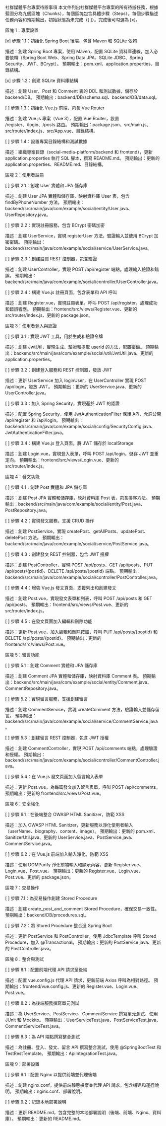 社群媒體平台專案待辦事項
本文件列出社群媒體平台專案的所有待辦任務，根據藍圖分為九個區塊（Chunks），每個區塊包含具體步驟（Steps）。每個步驟描述任務內容和預期輸出，初始狀態為未完成（[ ]）。完成後可勾選為 [x]。

區塊 1：專案設置

[x] 步驟 1.1：初始化 Spring Boot 後端，包含 Maven 和 SQLite 依賴

描述：創建 Spring Boot 專案，使用 Maven，配置 SQLite 資料庫連線，加入必要依賴（Spring Boot Web、Spring Data JPA、SQLite JDBC、Spring Security、JWT、BCrypt）。
預期輸出：pom.xml、application.properties、目錄結構。


[x] 步驟 1.2：創建 SQLite 資料庫結構

描述：創建 User、Post 和 Comment 表的 DDL 和測試數據，儲存於 backend/DB。
預期輸出：backend/DB/schema.sql、backend/DB/data.sql。


[ ] 步驟 1.3：初始化 Vue.js 前端，包含 Vue Router

描述：創建 Vue.js 專案（Vue 3），配置 Vue Router，設置 /register、/login、/posts 路由。
預期輸出：package.json、src/main.js、src/router/index.js、src/App.vue、目錄結構。


[ ] 步驟 1.4：設置專案目錄結構和測試數據

描述：組織專案目錄（social-media-platform/backend 和 frontend），更新 application.properties 執行 SQL 腳本，撰寫 README.md。
預期輸出：更新的 application.properties、README.md、目錄結構。



區塊 2：使用者註冊

[ ] 步驟 2.1：創建 User 實體和 JPA 儲存庫

描述：創建 User JPA 實體和儲存庫，映射資料庫 User 表，包含 findByPhoneNumber 方法。
預期輸出：backend/src/main/java/com/example/social/entity/User.java、UserRepository.java。


[ ] 步驟 2.2：實現註冊服務，包含 BCrypt 密碼加密

描述：創建 UserService，實現 registerUser 方法，驗證輸入並使用 BCrypt 加密密碼。
預期輸出：backend/src/main/java/com/example/social/service/UserService.java。


[ ] 步驟 2.3：創建註冊 REST 控制器，包含驗證

描述：創建 UserController，實現 POST /api/register 端點，處理輸入驗證和錯誤。
預期輸出：backend/src/main/java/com/example/social/controller/UserController.java。


[ ] 步驟 2.4：構建 Vue.js 註冊頁面，包含表單和 API 呼叫

描述：創建 Register.vue，實現註冊表單，呼叫 POST /api/register，處理成功和錯誤響應。
預期輸出：frontend/src/views/Register.vue、更新的 src/router/index.js、更新的 package.json。



區塊 3：使用者登入與認證

[ ] 步驟 3.1：實現 JWT 工具，用於生成和驗證令牌

描述：創建 JwtUtil，實現生成、驗證和提取 userId 的方法，配置密鑰。
預期輸出：backend/src/main/java/com/example/social/util/JwtUtil.java、更新的 application.properties。


[ ] 步驟 3.2：創建登入服務和 REST 控制器，發放 JWT

描述：更新 UserService 加入 loginUser，在 UserController 實現 POST /api/login，發放 JWT。
預期輸出：更新的 UserService.java、更新的 UserController.java。


[ ] 步驟 3.3：加入 Spring Security，實現基於 JWT 的認證

描述：配置 Spring Security，使用 JwtAuthenticationFilter 保護 API，允許公開 /api/register 和 /api/login。
預期輸出：backend/src/main/java/com/example/social/config/SecurityConfig.java、JwtAuthenticationFilter.java。


[ ] 步驟 3.4：構建 Vue.js 登入頁面，將 JWT 儲存於 localStorage

描述：創建 Login.vue，實現登入表單，呼叫 POST /api/login，儲存 JWT 並重定向。
預期輸出：frontend/src/views/Login.vue、更新的 src/router/index.js。



區塊 4：發文功能

[ ] 步驟 4.1：創建 Post 實體和 JPA 儲存庫

描述：創建 Post JPA 實體和儲存庫，映射資料庫 Post 表，包含排序方法。
預期輸出：backend/src/main/java/com/example/social/entity/Post.java、PostRepository.java。


[ ] 步驟 4.2：實現發文服務，支援 CRUD 操作

描述：創建 PostService，實現 createPost、getAllPosts、updatePost、deletePost 方法。
預期輸出：backend/src/main/java/com/example/social/service/PostService.java。


[ ] 步驟 4.3：創建發文 REST 控制器，包含 JWT 授權

描述：創建 PostController，實現 POST /api/posts、GET /api/posts、PUT /api/posts/{postId}、DELETE /api/posts/{postId} 端點。
預期輸出：backend/src/main/java/com/example/social/controller/PostController.java。


[ ] 步驟 4.4：增強 Vue.js 發文頁面，支援列出和創建發文

描述：創建 Post.vue，實現發文表單和列表，呼叫 POST /api/posts 和 GET /api/posts。
預期輸出：frontend/src/views/Post.vue、更新的 src/router/index.js。


[ ] 步驟 4.5：在發文頁面加入編輯和刪除功能

描述：更新 Post.vue，加入編輯和刪除按鈕，呼叫 PUT /api/posts/{postId} 和 DELETE /api/posts/{postId}。
預期輸出：更新的 frontend/src/views/Post.vue。



區塊 5：留言功能

[ ] 步驟 5.1：創建 Comment 實體和 JPA 儲存庫

描述：創建 Comment JPA 實體和儲存庫，映射資料庫 Comment 表。
預期輸出：backend/src/main/java/com/example/social/entity/Comment.java、CommentRepository.java。


[ ] 步驟 5.2：實現留言服務，支援創建留言

描述：創建 CommentService，實現 createComment 方法，驗證輸入並儲存留言。
預期輸出：backend/src/main/java/com/example/social/service/CommentService.java。


[ ] 步驟 5.3：創建留言 REST 控制器，包含 JWT 授權

描述：創建 CommentController，實現 POST /api/comments 端點，處理驗證和授權。
預期輸出：backend/src/main/java/com/example/social/controller/CommentController.java。


[ ] 步驟 5.4：在 Vue.js 發文頁面加入留言輸入表單

描述：更新 Post.vue，為每篇發文加入留言表單，呼叫 POST /api/comments。
預期輸出：更新的 frontend/src/views/Post.vue。



區塊 6：安全強化

[ ] 步驟 6.1：在後端整合 OWASP HTML Sanitizer，防範 XSS

描述：加入 OWASP HTML Sanitizer，更新服務以淨化使用者輸入（userName、biography、content、image）。
預期輸出：更新的 pom.xml、SanitizerUtil.java、更新的 UserService.java、PostService.java、CommentService.java。


[ ] 步驟 6.2：在 Vue.js 前端加入輸入淨化，防範 XSS

描述：使用 DOMPurify 淨化前端輸入和顯示內容，更新 Register.vue、Login.vue、Post.vue。
預期輸出：更新的 Register.vue、Login.vue、Post.vue、更新的 package.json。



區塊 7：交易操作

[ ] 步驟 7.1：為交易操作創建 Stored Procedure

描述：創建 create_post_and_comment Stored Procedure，確保交易一致性。
預期輸出：backend/DB/procedures.sql。


[ ] 步驟 7.2：將 Stored Procedure 整合進 Spring Boot

描述：更新 PostService 和 PostController，使用 JdbcTemplate 呼叫 Stored Procedure，加入 @Transactional。
預期輸出：更新的 PostService.java、更新的 PostController.java。



區塊 8：整合與測試

[ ] 步驟 8.1：配置前端代理 API 請求至後端

描述：配置 vue.config.js 代理 API 請求，更新前端 Axios 呼叫為相對路徑。
預期輸出：frontend/vue.config.js、更新的 Register.vue、Login.vue、Post.vue。


[ ] 步驟 8.2：為後端服務撰寫單元測試

描述：為 UserService、PostService、CommentService 撰寫單元測試，使用 JUnit 和 Mockito。
預期輸出：UserServiceTest.java、PostServiceTest.java、CommentServiceTest.java。


[ ] 步驟 8.3：為 API 端點撰寫整合測試

描述：為註冊、登入、發文、留言 API 撰寫整合測試，使用 @SpringBootTest 和 TestRestTemplate。
預期輸出：ApiIntegrationTest.java。



區塊 9：部署設置

[ ] 步驟 9.1：配置 Nginx 以提供前端並代理後端

描述：創建 nginx.conf，提供前端靜態檔案並代理 API 請求，包含構建和運行說明。
預期輸出：nginx.conf、部署說明。


[ ] 步驟 9.2：記錄本地部署說明

描述：更新 README.md，包含完整的本地部署說明（後端、前端、Nginx、資料庫）。
預期輸出：更新的 README.md。




